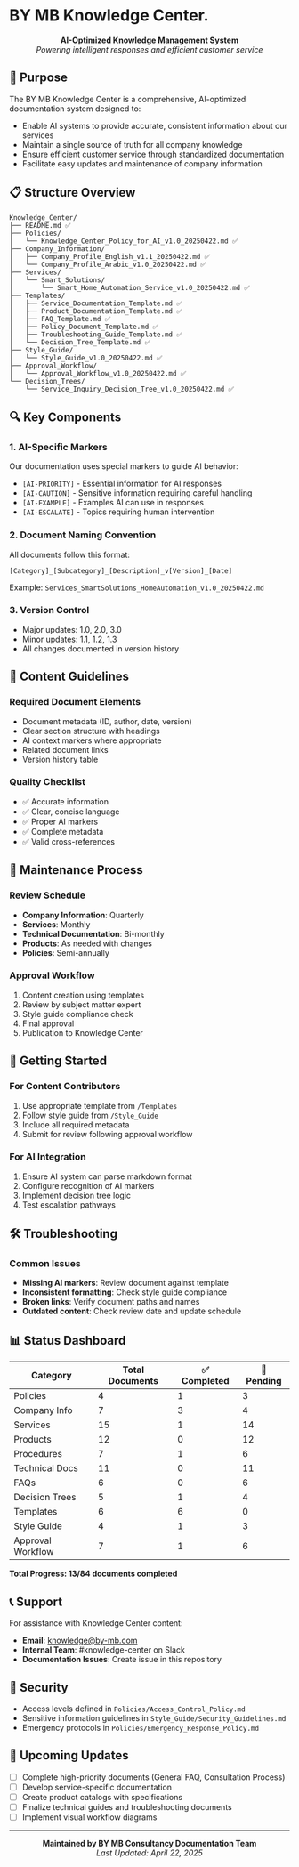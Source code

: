 # BY MB Knowledge Center.

<p align="center">
  <strong>AI-Optimized Knowledge Management System</strong><br>
  <em>Powering intelligent responses and efficient customer service</em>
</p>

## 🎯 Purpose

The BY MB Knowledge Center is a comprehensive, AI-optimized documentation system designed to:
- Enable AI systems to provide accurate, consistent information about our services
- Maintain a single source of truth for all company knowledge
- Ensure efficient customer service through standardized documentation
- Facilitate easy updates and maintenance of company information

## 📋 Structure Overview

```
Knowledge_Center/
├── README.md ✅
├── Policies/
│   └── Knowledge_Center_Policy_for_AI_v1.0_20250422.md ✅
├── Company_Information/
│   ├── Company_Profile_English_v1.1_20250422.md ✅
│   └── Company_Profile_Arabic_v1.0_20250422.md ✅
├── Services/
│   └── Smart_Solutions/
│       └── Smart_Home_Automation_Service_v1.0_20250422.md ✅
├── Templates/
│   ├── Service_Documentation_Template.md ✅
│   ├── Product_Documentation_Template.md ✅
│   ├── FAQ_Template.md ✅
│   ├── Policy_Document_Template.md ✅
│   ├── Troubleshooting_Guide_Template.md ✅
│   └── Decision_Tree_Template.md ✅
├── Style_Guide/
│   └── Style_Guide_v1.0_20250422.md ✅
├── Approval_Workflow/
│   └── Approval_Workflow_v1.0_20250422.md ✅
└── Decision_Trees/
    └── Service_Inquiry_Decision_Tree_v1.0_20250422.md ✅

```

## 🔍 Key Components

### 1. AI-Specific Markers

Our documentation uses special markers to guide AI behavior:

- `[AI-PRIORITY]` - Essential information for AI responses
- `[AI-CAUTION]` - Sensitive information requiring careful handling
- `[AI-EXAMPLE]` - Examples AI can use in responses
- `[AI-ESCALATE]` - Topics requiring human intervention

### 2. Document Naming Convention

All documents follow this format:
```
[Category]_[Subcategory]_[Description]_v[Version]_[Date]
```
Example: `Services_SmartSolutions_HomeAutomation_v1.0_20250422.md`

### 3. Version Control

- Major updates: 1.0, 2.0, 3.0
- Minor updates: 1.1, 1.2, 1.3
- All changes documented in version history

## 📝 Content Guidelines

### Required Document Elements
- Document metadata (ID, author, date, version)
- Clear section structure with headings
- AI context markers where appropriate
- Related document links
- Version history table

### Quality Checklist
- ✅ Accurate information
- ✅ Clear, concise language
- ✅ Proper AI markers
- ✅ Complete metadata
- ✅ Valid cross-references

## 🔄 Maintenance Process

### Review Schedule
- **Company Information**: Quarterly
- **Services**: Monthly
- **Technical Documentation**: Bi-monthly
- **Products**: As needed with changes
- **Policies**: Semi-annually

### Approval Workflow
1. Content creation using templates
2. Review by subject matter expert
3. Style guide compliance check
4. Final approval
5. Publication to Knowledge Center

## 🚀 Getting Started

### For Content Contributors
1. Use appropriate template from `/Templates`
2. Follow style guide from `/Style_Guide`
3. Include all required metadata
4. Submit for review following approval workflow

### For AI Integration
1. Ensure AI system can parse markdown format
2. Configure recognition of AI markers
3. Implement decision tree logic
4. Test escalation pathways

## 🛠 Troubleshooting

### Common Issues
- **Missing AI markers**: Review document against template
- **Inconsistent formatting**: Check style guide compliance
- **Broken links**: Verify document paths and names
- **Outdated content**: Check review date and update schedule

## 📊 Status Dashboard

| Category | Total Documents | ✅ Completed | 🔲 Pending |
|----------|----------------|-------------|------------|
| Policies | 4 | 1 | 3 |
| Company Info | 7 | 3 | 4 |
| Services | 15 | 1 | 14 |
| Products | 12 | 0 | 12 |
| Procedures | 7 | 1 | 6 |
| Technical Docs | 11 | 0 | 11 |
| FAQs | 6 | 0 | 6 |
| Decision Trees | 5 | 1 | 4 |
| Templates | 6 | 6 | 0 |
| Style Guide | 4 | 1 | 3 |
| Approval Workflow | 7 | 1 | 6 |

**Total Progress: 13/84 documents completed**

## 📞 Support

For assistance with Knowledge Center content:
- **Email**: knowledge@by-mb.com
- **Internal Team**: #knowledge-center on Slack
- **Documentation Issues**: Create issue in this repository

## 🔐 Security

- Access levels defined in `Policies/Access_Control_Policy.md`
- Sensitive information guidelines in `Style_Guide/Security_Guidelines.md`
- Emergency protocols in `Policies/Emergency_Response_Policy.md`

## 📅 Upcoming Updates

- [ ] Complete high-priority documents (General FAQ, Consultation Process)
- [ ] Develop service-specific documentation
- [ ] Create product catalogs with specifications
- [ ] Finalize technical guides and troubleshooting documents
- [ ] Implement visual workflow diagrams

---

<p align="center">
  <strong>Maintained by BY MB Consultancy Documentation Team</strong><br>
  <em>Last Updated: April 22, 2025</em>
</p>

